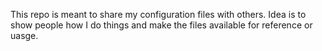 This repo is meant to share my configuration files with others.
Idea is to show people how I do things and make the files available for reference or uasge.
